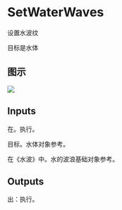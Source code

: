 # SetWaterWaves

设置水波纹

目标是水体

## 图示

![]($-20221218-21324493.png)

## Inputs

在。执行。

目标。水体对象参考。

在《水波》中。水的波浪基础对象参考。  

## Outputs

出：执行。

